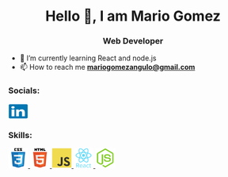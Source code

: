 <h1 align="center">Hello 👋, I am Mario Gomez</h1>
<h3 align="center">Web Developer</h3>

- 🌱 I’m currently learning React and node.js
- 📫 How to reach me **mariogomezangulo@gmail.com**



<h3>Socials:</h3>
<p align="left">
<a href="https://linkedin.com/in/mario-gomez-angulo" target="blank"><img align="center" src="https://github.com/devicons/devicon/blob/master/icons/linkedin/linkedin-original.svg" alt="mario-gomez-angulo" height="30" width="40" /></a>
</p>

<h3>Skills:</h3>
    <p>
      <a href="https://www.w3schools.com/css/" target="_blank" rel="noreferrer">
        <img
          src="https://github.com/devicons/devicon/blob/master/icons/css3/css3-original-wordmark.svg"
          alt="css3"
          width="40"
          height="40"
        />
      </a>
      <a href="https://www.w3.org/html/" target="_blank" rel="noreferrer">
        <img
          src="https://github.com/devicons/devicon/blob/master/icons/html5/html5-original-wordmark.svg"
          alt="html5"
          width="40"
          height="40"
        />
      </a>
      <a
        href="https://developer.mozilla.org/en-US/docs/Web/JavaScript"
        target="_blank"
        rel="noreferrer"
      >
        <img
          src="https://github.com/devicons/devicon/blob/master/icons/javascript/javascript-original.svg"
          alt="javascript"
          width="40"
          height="40"
        />
      </a>
      <a href="https://reactjs.org/" target="_blank" rel="noreferrer">
        <img
          src="https://github.com/devicons/devicon/blob/master/icons/react/react-original-wordmark.svg"
          alt="react"
          width="40"
          height="40"
        />
      </a>
      <a href="https://nodejs.org/" target="_blank" rel="noreferrer">
        <img
          src="https://github.com/devicons/devicon/blob/master/icons/nodejs/nodejs-original.svg"
          alt="node"
          width="40"
          height="40"
        />
      </a>
    </p>


<!--
**MarioGomezAngulo/MarioGomezAngulo** is a ✨ _special_ ✨ repository because its `README.md` (this file) appears on your GitHub profile.

Here are some ideas to get you started:

### Hello 👋, I'm Mario Gomez
- 🔭 I’m currently working on ...
- 🌱 I’m currently learning ...
- 👯 I’m looking to collaborate on ...
- 🤔 I’m looking for help with ...
- 💬 Ask me about ...
- 📫 How to reach me: ...
- 😄 Pronouns: ...
- ⚡ Fun fact: ...
-->
